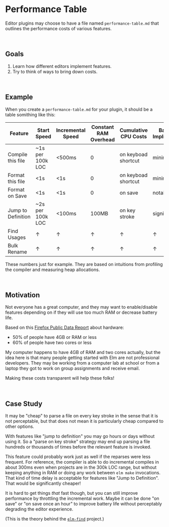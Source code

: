 # Performance Table

Editor plugins may choose to have a file named `performance-table.md` that outlines the performance costs of various features.


<br>

## Goals

1. Learn how different editors implement features.
2. Try to think of ways to bring down costs.


<br>

## Example

When you create a `performance-table.md` for your plugin, it should be a table somithing like this:

| Feature            | Start Speed      | Incremental Speed | Constant RAM Overhead | Cumulative CPU Costs | Battery Implications |
|--------------------|------------------|-------------------|-----------------------|----------------------|----------------------|
| Compile this file  | ~1s per 100k LOC | <500ms            | 0                     | on keyboad shortcut  | minimal              |
| Format this file   | <1s              | <1s               | 0                     | on keyboad shortcut  | minimal              |
| Format on Save     | <1s              | <1s               | 0                     | on save              | notable              |
| Jump to Definition | ~2s per 100k LOC | <100ms            | 100MB                 | on key stroke        | significant          |
| Find Usages        | ↑                | ↑                 | ↑                     | ↑                    | ↑                    |
| Bulk Rename        | ↑                | ↑                 | ↑                     | ↑                    | ↑                    |

These numbers just for example. They are based on intuitions from profiling the compiler and measuring heap allocations.


<br>

## Motivation

Not everyone has a great computer, and they may want to enable/disable features depending on if they will use too much RAM or decrease battery life.

Based on this [Firefox Public Data Report](https://data.firefox.com/dashboard/hardware) about hardware:

- 50% of people have 4GB or RAM or less
- 60% of people have two cores or less

My computer happens to have 4GB of RAM and two cores actually, but the idea here is that many people getting started with Elm are not professional developers. They may be working from a computer lab at school or from a laptop they got to work on group assignments and receive email.

Making these costs transparent will help these folks!


<br>

## Case Study

It may be "cheap" to parse a file on every key stroke in the sense that it is not perceptable, but that does not mean it is particularly cheap compared to other options.

With features like "jump to definition" you may go hours or days without using it. So a "parse on key stroke" strategy may end up parsing a file hundreds or thousands of times before the relevant feature is invoked.

This feature could probably work just as well if the reparses were less frequent. For reference, the compiler is able to do incremental compiles in about 300ms even when projects are in the 300k LOC range, but without keeping anything in RAM or doing any work between `elm make` invocations. That kind of time delay is acceptable for features like "Jump to Definition". That would be significantly cheaper!

It is hard to get things _that_ fast though, but you can still improve performance by throttling the incremental work. Maybe it can be done "on save" or "on save once an hour" to improve battery life without perceptably degrading the editor experience.

(This is the theory behind the [`elm-find`](https://github.com/elm/projects#elm-find) project.)
